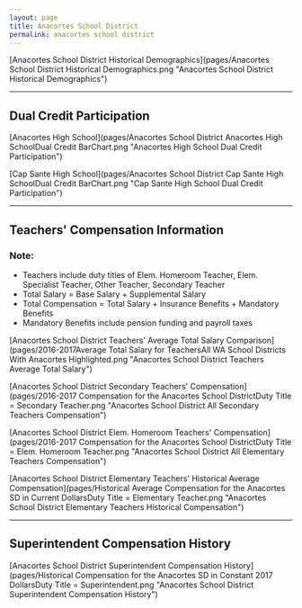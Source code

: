 ```yaml
---
layout: page
title: Anacortes School District
permalink: anacortes school district
---
```



[Anacortes School District Historical Demographics](pages/Anacortes School District Historical Demographics.png "Anacortes School District Historical Demographics")

___

## Dual Credit Participation

[Anacortes High School](pages/Anacortes School District Anacortes High SchoolDual Credit BarChart.png "Anacortes High School Dual Credit Participation")

[Cap Sante High School](pages/Anacortes School District Cap Sante High SchoolDual Credit BarChart.png "Cap Sante High School Dual Credit Participation")


___

## Teachers' Compensation Information
### Note:
- Teachers include duty titles of Elem. Homeroom Teacher, Elem. Specialist Teacher, Other Teacher, Secondary Teacher
- Total Salary = Base Salary + Supplemental Salary
- Total Compensation = Total Salary + Insurance Benefits + Mandatory Benefits
- Mandatory Benefits include pension funding and payroll taxes

[Anacortes School District Teachers' Average Total Salary Comparison](pages/2016-2017Average Total Salary for TeachersAll WA School Districts With Anacortes Highlighted.png "Anacortes School District Teachers Average Total Salary")

[Anacortes School District Secondary Teachers' Compensation](pages/2016-2017 Compensation for the Anacortes School DistrictDuty Title = Secondary Teacher.png "Anacortes School District All Secondary Teachers Compensation")

[Anacortes School District Elem. Homeroom Teachers' Compensation](pages/2016-2017 Compensation for the Anacortes School DistrictDuty Title = Elem. Homeroom Teacher.png "Anacortes School District All Elementary Teachers Compensation")

[Anacortes School District Elementary Teachers' Historical Average Compensation](pages/Historical Average Compensation for the Anacortes SD in Current DollarsDuty Title = Elementary Teacher.png "Anacortes School District Elementary Teachers Historical Compensation")


___

## Superintendent Compensation History

[Anacortes School District Superintendent Compensation History](pages/Historical Compensation for the Anacortes SD in Constant 2017 DollarsDuty Title = Superintendent.png "Anacortes School District Superintendent Compensation History")

